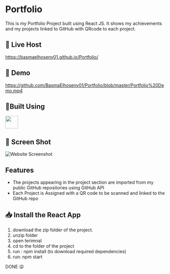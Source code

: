 # Portfolio
This is my Portfolio Project built using React JS. It shows my achievements and my projects linked to GitHub with QRcode to each project.

## 🔴 Live Host
https://basmaelhoseny01.github.io/Portfolio/

## 🎥 Demo
https://github.com/BasmaElhoseny01/Portfolio/blob/master/Portfolio%20Demo.mp4

## 🔨Built Using
<img height="40" src="https://cdn0.iconfinder.com/data/icons/logos-brands-in-colors/128/react-1024.png" />

## 📸 Screen Shot
<img src="https://user-images.githubusercontent.com/72309546/190829650-56818f18-57d5-49bc-8514-2d3a9bad1fb9.png" alt="Website Screenshot"/>

## Features
<ul>
<li>The projects appearing in the project section are imported from my public GitHub repositories using GitHub API</li>
<li>Each Project is Assigned with a QR code to be scanned and linked to the GitHub repo</li>
</ul>

## 📥 Install the React App
<ol>
<li>download the zip folder of the project</a>.</li>
<li>unzip folder</li>
<li>open terimnal</li>
<li>cd to the folder of the project</li>
<li>run : npm install (to download required dependencies)</li>
<li>run: npm start </li>
</ol>
DONE 😜
